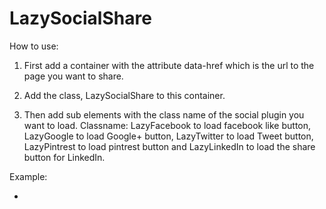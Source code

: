 LazySocialShare
===============

How to use:

1. First add a container with the attribute data-href which is the url to the page you want to share.

2. Add the class, LazySocialShare to this container.

3. Then add sub elements with the class name of the social plugin you want to load. Classname: LazyFacebook to load facebook like button, LazyGoogle to load Google+ button, LazyTwitter to load Tweet button, LazyPintrest to load pintrest button and LazyLinkedIn to load the share button for LinkedIn.


Example:
<ul data-href="www.google.com" class="LazySocialShare">
    <li class="LazyFacebook"></li>
</ul>
